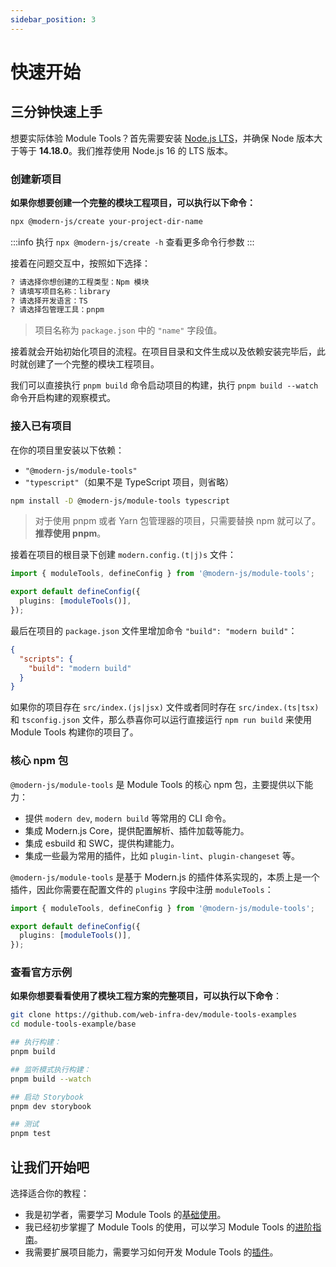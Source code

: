 ```yaml
---
sidebar_position: 3
---
```


# 快速开始

## 三分钟快速上手

想要实际体验 Module Tools？首先需要安装 [Node.js LTS](https://github.com/nodejs/Release)，并确保 Node 版本大于等于 **14.18.0**。我们推荐使用 Node.js 16 的 LTS 版本。

### 创建新项目

**如果你想要创建一个完整的模块工程项目，可以执行以下命令：**

```bash
npx @modern-js/create your-project-dir-name
```

:::info
执行 `npx @modern-js/create -h` 查看更多命令行参数
:::

接着在问题交互中，按照如下选择：

```bash
? 请选择你想创建的工程类型：Npm 模块
? 请填写项目名称：library
? 请选择开发语言：TS
? 请选择包管理工具：pnpm
```

> 项目名称为 `package.json` 中的 `"name"` 字段值。

接着就会开始初始化项目的流程。在项目目录和文件生成以及依赖安装完毕后，此时就创建了一个完整的模块工程项目。

我们可以直接执行 `pnpm build` 命令启动项目的构建，执行 `pnpm build --watch` 命令开启构建的观察模式。

### 接入已有项目

在你的项目里安装以下依赖：

- `"@modern-js/module-tools"`
- `"typescript"`（如果不是 TypeScript 项目，则省略）

```bash
npm install -D @modern-js/module-tools typescript
```

> 对于使用 pnpm 或者 Yarn 包管理器的项目，只需要替换 npm 就可以了。**推荐使用 pnpm**。

接着在项目的根目录下创建 `modern.config.(t|j)s` 文件：

```ts
import { moduleTools, defineConfig } from '@modern-js/module-tools';

export default defineConfig({
  plugins: [moduleTools()],
});
```

最后在项目的 `package.json` 文件里增加命令 `"build": "modern build"`：

```json
{
  "scripts": {
    "build": "modern build"
  }
}
```

如果你的项目存在 `src/index.(js|jsx)` 文件或者同时存在 `src/index.(ts|tsx)` 和 `tsconfig.json` 文件，那么恭喜你可以运行直接运行 `npm run build` 来使用 Module Tools 构建你的项目了。

### 核心 npm 包

`@modern-js/module-tools` 是 Module Tools 的核心 npm 包，主要提供以下能力：

- 提供 `modern dev`, `modern build` 等常用的 CLI 命令。
- 集成 Modern.js Core，提供配置解析、插件加载等能力。
- 集成 esbuild 和 SWC，提供构建能力。
- 集成一些最为常用的插件，比如 `plugin-lint`、`plugin-changeset` 等。

`@modern-js/module-tools` 是基于 Modern.js 的插件体系实现的，本质上是一个插件，因此你需要在配置文件的 `plugins` 字段中注册 `moduleTools`：

```ts modern.config.ts
import { moduleTools, defineConfig } from '@modern-js/module-tools';

export default defineConfig({
  plugins: [moduleTools()],
});
```

### 查看官方示例

**如果你想要看看使用了模块工程方案的完整项目，可以执行以下命令**：

```bash
git clone https://github.com/web-infra-dev/module-tools-examples
cd module-tools-example/base

## 执行构建：
pnpm build

## 监听模式执行构建：
pnpm build --watch

## 启动 Storybook
pnpm dev storybook

## 测试
pnpm test
```

## 让我们开始吧

选择适合你的教程：

- 我是初学者，需要学习 Module Tools 的[基础使用](/guide/basic/before-getting-started)。
- 我已经初步掌握了 Module Tools 的使用，可以学习 Module Tools 的[进阶指南](/guide/advance/in-depth-about-build)。
- 我需要扩展项目能力，需要学习如何开发 Module Tools 的[插件](/plugins/guide/getting-started)。
